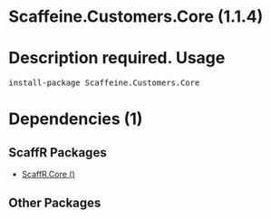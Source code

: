 ﻿Scaffeine.Customers.Core (1.1.4)
======
Description required.
Usage
======
<pre>install-package Scaffeine.Customers.Core</pre>
Dependencies (1)
=====

ScaffR Packages
------
* [ScaffR.Core ()](https://github.com/wcpro/ScaffR/tree/master/src/ScaffR.Core)

Other Packages
------
